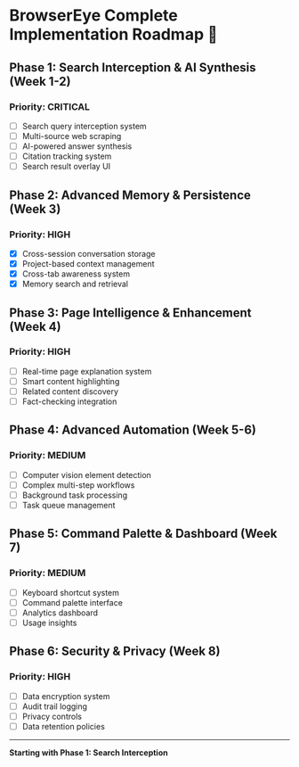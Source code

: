 # BrowserEye Complete Implementation Roadmap 🚀

## Phase 1: Search Interception & AI Synthesis (Week 1-2)
### Priority: CRITICAL
- [ ] Search query interception system
- [ ] Multi-source web scraping
- [ ] AI-powered answer synthesis
- [ ] Citation tracking system
- [ ] Search result overlay UI

## Phase 2: Advanced Memory & Persistence (Week 3)
### Priority: HIGH
- [x] Cross-session conversation storage
- [x] Project-based context management
- [x] Cross-tab awareness system
- [x] Memory search and retrieval

## Phase 3: Page Intelligence & Enhancement (Week 4)
### Priority: HIGH
- [ ] Real-time page explanation system
- [ ] Smart content highlighting
- [ ] Related content discovery
- [ ] Fact-checking integration

## Phase 4: Advanced Automation (Week 5-6)
### Priority: MEDIUM
- [ ] Computer vision element detection
- [ ] Complex multi-step workflows
- [ ] Background task processing
- [ ] Task queue management

## Phase 5: Command Palette & Dashboard (Week 7)
### Priority: MEDIUM
- [ ] Keyboard shortcut system
- [ ] Command palette interface
- [ ] Analytics dashboard
- [ ] Usage insights

## Phase 6: Security & Privacy (Week 8)
### Priority: HIGH
- [ ] Data encryption system
- [ ] Audit trail logging
- [ ] Privacy controls
- [ ] Data retention policies

---
**Starting with Phase 1: Search Interception**